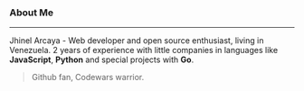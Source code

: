 ### About Me
- - - - - - -
Jhinel Arcaya \- Web developer and open source enthusiast, living in Venezuela. 2 years of experience with little companies in languages like **JavaScript**, **Python** and special projects with **Go**.

> Github fan, Codewars warrior.
